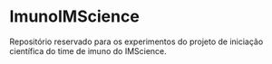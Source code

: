 # ImunoIMScience
Repositório reservado para os experimentos do projeto de iniciação científica do time de imuno do IMScience.
